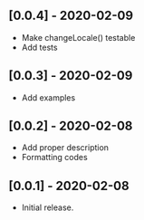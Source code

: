 ## [0.0.4] - 2020-02-09

* Make changeLocale() testable
* Add tests

## [0.0.3] - 2020-02-09

* Add examples

## [0.0.2] - 2020-02-08

* Add proper description
* Formatting codes

## [0.0.1] - 2020-02-08

* Initial release.
